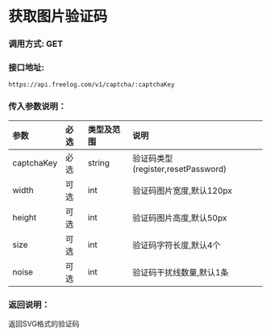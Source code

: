 # 获取图片验证码

### 调用方式: GET

### 接口地址:

```
https://api.freelog.com/v1/captcha/:captchaKey
```

### 传入参数说明：

| 参数 | 必选 | 类型及范围 | 说明 |
| :--- | :--- | :--- | :--- |
|captchaKey|必选|string|验证码类型(register,resetPassword)|
|width|可选|int|验证码图片宽度,默认120px|
|height|可选|int|验证码图片高度,默认50px|
|size|可选|int|验证码字符长度,默认4个|
|noise|可选|int|验证码干扰线数量,默认1条|

### 返回说明：
  返回SVG格式的验证码